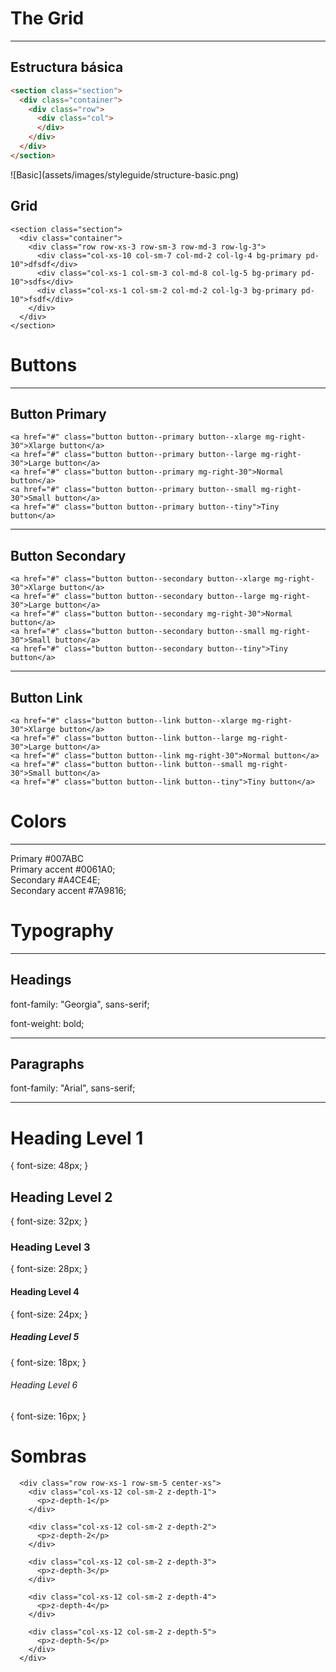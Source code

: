 # The Grid
---

## Estructura básica

```html
<section class="section">
  <div class="container">
    <div class="row">
      <div class="col">      
      </div>
    </div>
  </div>
</section>
```

<div class="row row-xs-1 center-xs ">
  <div class="col-xs-8">
    ![Basic](assets/images/styleguide/structure-basic.png)
  </div>
</div>



## Grid

```html_example
<section class="section">
  <div class="container">
    <div class="row row-xs-3 row-sm-3 row-md-3 row-lg-3">
      <div class="col-xs-10 col-sm-7 col-md-2 col-lg-4 bg-primary pd-10">dfsdf</div>
      <div class="col-xs-1 col-sm-3 col-md-8 col-lg-5 bg-primary pd-10">sdfs</div>
      <div class="col-xs-1 col-sm-2 col-md-2 col-lg-3 bg-primary pd-10">fsdf</div>           
    </div>
  </div>
</section>
```



# Buttons

---

## Button Primary 

```html_example
<a href="#" class="button button--primary button--xlarge mg-right-30">Xlarge button</a>
<a href="#" class="button button--primary button--large mg-right-30">Large button</a>
<a href="#" class="button button--primary mg-right-30">Normal button</a>
<a href="#" class="button button--primary button--small mg-right-30">Small button</a>
<a href="#" class="button button--primary button--tiny">Tiny button</a>
```

---

## Button Secondary 


```html_example
<a href="#" class="button button--secondary button--xlarge mg-right-30">Xlarge button</a>
<a href="#" class="button button--secondary button--large mg-right-30">Large button</a>
<a href="#" class="button button--secondary mg-right-30">Normal button</a>
<a href="#" class="button button--secondary button--small mg-right-30">Small button</a>
<a href="#" class="button button--secondary button--tiny">Tiny button</a>
```

---

## Button Link

```html_example
<a href="#" class="button button--link button--xlarge mg-right-30">Xlarge button</a>
<a href="#" class="button button--link button--large mg-right-30">Large button</a>
<a href="#" class="button button--link mg-right-30">Normal button</a>
<a href="#" class="button button--link button--small mg-right-30">Small button</a>
<a href="#" class="button button--link button--tiny">Tiny button</a>
```



# Colors

---

<div class="row row-xs-4">
  <div class="col-xs-3">
    <div class="color-block">
      <span class="bg-primary pd-10"></span>
      Primary #007ABC
    </div>
  </div>

  <div class="col-xs-3">
    <div class="color-block">
      <span class="bg-primary-accent"></span>
      Primary accent #0061A0;
    </div>
  </div>

  <div class="col-xs-3">
    <div class="color-block">
      <span class="bg-secondary Secondary"></span>
      Secondary #A4CE4E;
    </div>
  </div>

  <div class="col-xs-3">
    <div class="color-block">
      <span class="bg-secondary-accent Secondary accent"></span>
      Secondary accent #7A9816;
    </div>
  </div>
</div>



# Typography

---

## Headings

<p>font-family: "Georgia", sans-serif;</p>
<p>font-weight: bold;</p>

---

## Paragraphs

<p>font-family: "Arial", sans-serif;</p>

---

<h1>Heading Level 1</h1>

{ font-size: 48px; }

<h2>Heading Level 2</h2>

{ font-size: 32px; }

<h3>Heading Level 3</h3>

{ font-size: 28px; }

<h4>Heading Level 4</h4>

{ font-size: 24px; }

<h5>Heading Level 5</h5>

{ font-size: 18px; }

<h6>Heading Level 6</h6>

{ font-size: 16px; }



# Sombras

```html_example
  <div class="row row-xs-1 row-sm-5 center-xs">
    <div class="col-xs-12 col-sm-2 z-depth-1">
      <p>z-depth-1</p>
    </div>

    <div class="col-xs-12 col-sm-2 z-depth-2">
      <p>z-depth-2</p>
    </div>

    <div class="col-xs-12 col-sm-2 z-depth-3">
      <p>z-depth-3</p>
    </div>

    <div class="col-xs-12 col-sm-2 z-depth-4">
      <p>z-depth-4</p>
    </div>
    
    <div class="col-xs-12 col-sm-2 z-depth-5">
      <p>z-depth-5</p>
    </div>
  </div>

```

